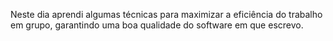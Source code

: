 Neste dia aprendi algumas técnicas para maximizar a eficiência do trabalho em grupo, garantindo uma boa qualidade do software em que escrevo. 

